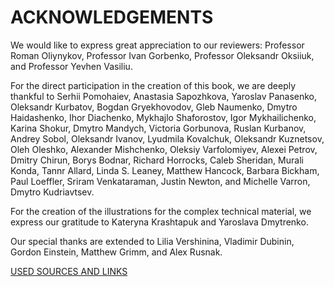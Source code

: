 # ACKNOWLEDGEMENTS

We would like to express great appreciation to our reviewers: Professor Roman Oliynykov, Professor Ivan Gorbenko, 
Professor Oleksandr Oksiiuk, and Professor Yevhen Vasiliu.

For the direct participation in the creation of this book, we are deeply thankful to Serhii Pomohaiev, Anastasia 
Sapozhkova, Yaroslav Panasenko, Oleksandr Kurbatov, Bogdan Gryekhovodov, Gleb Naumenko, Dmytro Haidashenko, Ihor 
Diachenko, Mykhajlo Shaforostov, Igor Mykhailichenko, Karina Shokur, Dmytro Mandych, Victoria Gorbunova, Ruslan 
Kurbanov, Andrey Sobol, Oleksandr Ivanov, Lyudmila Kovalchuk, Oleksandr Kuznetsov, Oleh Oleshko, Alexander Mishchenko, 
Oleksiy Varfolomiyev, Alexei Petrov, Dmitry Chirun, Borys Bodnar, Richard Horrocks, Caleb Sheridan, Murali Konda, Tannr 
Allard, Linda S. Leaney, Matthew Hancock, Barbara Bickham, Paul Loeffler, Sriram Venkataraman, Justin Newton, and 
Michelle Varron, Dmytro Kudriavtsev.

For the creation of the illustrations for the complex technical material, we express our gratitude to Kateryna 
Krashtapuk and Yaroslava Dmytrenko.

Our special thanks are extended to Lilia Vershinina, Vladimir Dubinin, Gordon Einstein, Matthew Grimm, and Alex Rusnak.

[USED SOURCES AND LINKS](https://github.com/distributed-lab/blockchain-and-decentralized-systems-book/blob/main/chapters/volume-1/en/12-used-sources-and-links.md) 
